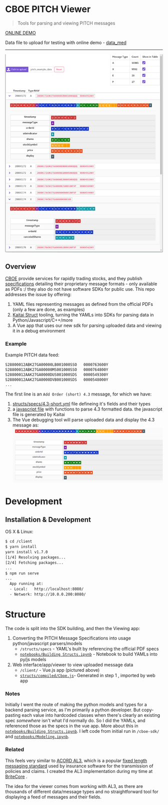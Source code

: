 # CBOE PITCH Viewer
> Tools for parsing and viewing PITCH messages

[ONLINE DEMO](https://haydenbbickerton.github.io/cboe-viewer/)

Data file to upload for testing with online demo - [data_med](https://github.com/haydenbbickerton/cboe-viewer/blob/2ebf5e0abd77492c1af299da6b578180f372bb92/data_med)

----

![viewer demo](viewer-demo.png)

## Overview

[CBOE](https://www.cboe.com/) provide services for rapidly trading stocks, and they publish [specifications](https://www.cboe.com/us/options/support/technical/) detailing their proprietary message formats - only available as PDFs :/ they also do not have software SDKs for public use. This repo addresses the issue by offering:

1. YAML files representing messages as defined from the official PDFs (only a few are done, as examples)
2. [Kaitai Struct](https://kaitai.io/) tooling, turning the YAMLs into SDKs for parsing data in Python/Javascript/C++/more
3. A Vue app that uses our new sdk for parsing uploaded data and viewing it in a debug environment

### Example

Example PITCH data feed:
```
S28800012ABK27GA00000LB001000SSO   0000763600Y
S28800012ABK27GA00000MS001000SSO   0000764800Y
S28800012AAK27GA0000DUS001000SDS   0000549300Y
S28800012AAK27GA0000DVB001000SDS   0000548000Y
...
```

The first line is an `Add Order (short) 4.3` message, for which we have:
1. [structs/specs/4.3-short.yml](structs/specs/4.3-short.yml) file defineing it's fields and their types
2. a [javascript file](structs/compiled/Cboe.js) with functions to parse 4.3 formatted data. the javascript file is generated by Kaitai
3. The Vue debugging tool will parse uploaded data and display the 4.3 message as: ![pitch-debug-view](pitch-debug-view.png)







# Development

## Installation & Development

OS X & Linux:

```sh
$ cd /client
$ yarn install
yarn install v1.7.0
[1/4] Resolving packages...
[2/4] Fetching packages...
...
$ npm run serve
...
  App running at:
  - Local:   http://localhost:8080/
  - Network: http://10.0.0.200:8080/
```

# Structure
The code is split into the SDK building, and then the Viewing app:

 1. Converting the PITCH Message Specifications into usage python/javascript parsers/models
	 - `/structs/specs` - YAML's built by referencing the official PDF specs
	 -  [`notebooks/Building Structs.ipynb`](notebooks/Building%20Structs.ipynb) - Notebook to build YAMLs into py/js models
 2. Web interface/app/viewer to view uploaded message data
	 - `/client/` - Vue.js app (pictured above)
	 -  [`structs/compiled/Cboe.js`](structs/compiled/Cboe.js)- Generated in  step 1 , imported by web app


### Notes
Initially I went the route of making the python models and types for a backend parsing service, as I'm primarily a python developer. But copy-pasting each value into hardcoded classes when there's clearly an existing spec *somewhere* isn't what I'd normally do. So I did the YAMLs, and referenced those as the specs in the vue app. More about this in [`notebooks/Building Structs.ipynb`](notebooks/Building%20Structs.ipynb). I left code from initial run in `/cboe-sdk/` and [`notebooks/Modeling.ipynb`](notebooks/Modeling.ipynb).


### Related
This feels very similar to [ACORD AL3]([https://www.acord.org/standards-architecture/acord-data-standards/Property_Casualty_Data_Standards#AL3](https://www.acord.org/standards-architecture/acord-data-standards/Property_Casualty_Data_Standards#AL3)), which is a popular [fixed length messaging standard]([https://www.ibm.com/support/knowledgecenter/en/SSMKHH_10.0.0/com.ibm.etools.mft.doc/ad09530_.htm](https://www.ibm.com/support/knowledgecenter/en/SSMKHH_10.0.0/com.ibm.etools.mft.doc/ad09530_.htm)) used by insurance software for the transmission of policies and claims. I created the AL3 implementation during my time at [BriteCore]([https://www.britecore.com/](https://www.britecore.com/)) .

The idea for the viewer comes from working with AL3, as there are thousands of different data/message types and no straightforward tool for displaying a feed of messages and their fields.







